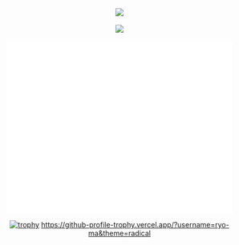 <div align="center">
  <img src="https://svg-banners.vercel.app/api?type=typeWriter&text1=Marc%20Sih%20💻&width=700&height=200" />

  ![](https://komarev.com/ghpvc/?username=MarcShayne-npc&color=green)

 <img align="center" src="/github-metrics.svg" alt="Metrics" width="450">
  
  [![trophy](https://github-profile-trophy.vercel.app/?username=MarcShayne-npc&theme=onedark)](https://github.com/ryo-ma/github-profile-trophy)
  https://github-profile-trophy.vercel.app/?username=ryo-ma&theme=radical

</div>

